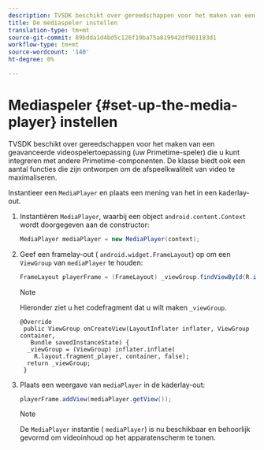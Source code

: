 ```yaml
---
description: TVSDK beschikt over gereedschappen voor het maken van een geavanceerde videospelertoepassing (uw Primetime-speler) die u kunt integreren met andere Primetime-componenten. De klasse biedt ook een aantal functies die zijn ontworpen om de afspeelkwaliteit van video te maximaliseren.
title: De mediaspeler instellen
translation-type: tm+mt
source-git-commit: 89bdda1d4bd5c126f19ba75a819942df901183d1
workflow-type: tm+mt
source-wordcount: '140'
ht-degree: 0%

---
```



# Mediaspeler {#set-up-the-media-player} instellen

TVSDK beschikt over gereedschappen voor het maken van een geavanceerde videospelertoepassing (uw Primetime-speler) die u kunt integreren met andere Primetime-componenten. De klasse biedt ook een aantal functies die zijn ontworpen om de afspeelkwaliteit van video te maximaliseren.

<!--<a id="section_1FE83A68DE624F20B52C0959851F5699"></a>-->

Instantieer een `MediaPlayer` en plaats een mening van het in een kaderlay-out.

1. Instantiëren `MediaPlayer`, waarbij een object `android.content.Context` wordt doorgegeven aan de constructor:

   ```java
   MediaPlayer mediaPlayer = new MediaPlayer(context);
   ```

1. Geef een framelay-out ( `android.widget.FrameLayout`) op om een `ViewGroup` van `mediaPlayer` te houden:

   ```java
   FrameLayout playerFrame = (FrameLayout) _viewGroup.findViewById(R.id.playerFrame);
   ```

   >[!NOTE]
   >
   >Hieronder ziet u het codefragment dat u wilt maken `_viewGroup`.

   ```
   @Override 
    public ViewGroup onCreateView(LayoutInflater inflater, ViewGroup container, 
      Bundle savedInstanceState) { 
     _viewGroup = (ViewGroup) inflater.inflate( 
       R.layout.fragment_player, container, false); 
     return _viewGroup; 
    }
   ```

1. Plaats een weergave van `mediaPlayer` in de kaderlay-out:

   ```java
   playerFrame.addView(mediaPlayer.getView());
   ```

   >[!NOTE]
   >
   >De `MediaPlayer` instantie ( `mediaPlayer`) is nu beschikbaar en behoorlijk gevormd om videoinhoud op het apparatenscherm te tonen.